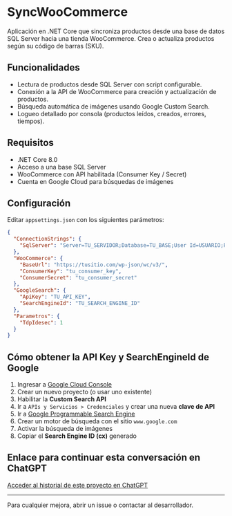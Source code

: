 
# SyncWooCommerce

Aplicación en .NET Core que sincroniza productos desde una base de datos SQL Server hacia una tienda WooCommerce. Crea o actualiza productos según su código de barras (SKU).

## Funcionalidades

- Lectura de productos desde SQL Server con script configurable.
- Conexión a la API de WooCommerce para creación y actualización de productos.
- Búsqueda automática de imágenes usando Google Custom Search.
- Logueo detallado por consola (productos leídos, creados, errores, tiempos).

## Requisitos

- .NET Core 8.0
- Acceso a una base SQL Server
- WooCommerce con API habilitada (Consumer Key / Secret)
- Cuenta en Google Cloud para búsquedas de imágenes

## Configuración

Editar `appsettings.json` con los siguientes parámetros:

```json
{
  "ConnectionStrings": {
    "SqlServer": "Server=TU_SERVIDOR;Database=TU_BASE;User Id=USUARIO;Password=CLAVE;TrustServerCertificate=True;"
  },
  "WooCommerce": {
    "BaseUrl": "https://tusitio.com/wp-json/wc/v3/",
    "ConsumerKey": "tu_consumer_key",
    "ConsumerSecret": "tu_consumer_secret"
  },
  "GoogleSearch": {
    "ApiKey": "TU_API_KEY",
    "SearchEngineId": "TU_SEARCH_ENGINE_ID"
  },
  "Parametros": {
    "TdpIdesec": 1
  }
}
```

## Cómo obtener la API Key y SearchEngineId de Google

1. Ingresar a [Google Cloud Console](https://console.cloud.google.com/)
2. Crear un nuevo proyecto (o usar uno existente)
3. Habilitar la **Custom Search API**
4. Ir a `APIs y Servicios > Credenciales` y crear una nueva **clave de API**
5. Ir a [Google Programmable Search Engine](https://programmablesearchengine.google.com/)
6. Crear un motor de búsqueda con el sitio `www.google.com`
7. Activar la búsqueda de imágenes
8. Copiar el **Search Engine ID (cx)** generado

## Enlace para continuar esta conversación en ChatGPT

[Acceder al historial de este proyecto en ChatGPT](https://chat.openai.com/share)

---

Para cualquier mejora, abrir un issue o contactar al desarrollador.
